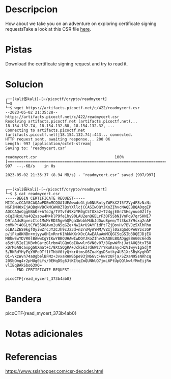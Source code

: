 # Descripcion
How about we take you on an adventure on exploring certificate signing requestsTake a look at this CSR file [here](https://artifacts.picoctf.net/c/422/readmycert.csr).

# Pistas
Download the certificate signing request and try to read it.

# Solucion
```             
┌──(kali㉿kali)-[~/picoctf/crypto/readmycert]
└─$
└─$ wget https://artifacts.picoctf.net/c/422/readmycert.csr
--2023-05-02 21:35:28--  https://artifacts.picoctf.net/c/422/readmycert.csr
Resolving artifacts.picoctf.net (artifacts.picoctf.net)... 18.154.132.74, 18.154.132.88, 18.154.132.32, ...
Connecting to artifacts.picoctf.net (artifacts.picoctf.net)|18.154.132.74|:443... connected.
HTTP request sent, awaiting response... 200 OK
Length: 997 [application/octet-stream]
Saving to: ‘readmycert.csr’

readmycert.csr                                  100%[======================================================================================================>]     997  --.-KB/s    in 0s      

2023-05-02 21:35:37 (8.94 MB/s) - ‘readmycert.csr’ saved [997/997]

                                                                                                                                                                                               
┌──(kali㉿kali)-[~/picoctf/crypto/readmycert]
└─$ $ cat readmycert.csr 
-----BEGIN CERTIFICATE REQUEST-----
MIICpzCCAY8CAQAwPDEmMCQGA1UEAwwdcGljb0NURntyZWFkX215Y2VydF8zNzNi
NGFiMH0xEjAQBgNVBCkMCWN0ZlBsYXllcjCCASIwDQYJKoZIhvcNAQEBBQADggEP
ADCCAQoCggEBAKr+AToJg/TVTvfd9XzYR0gC5TOXa2+T24gjE8n7SHqynuo0Zlfy
oCqZHkxLha4QZszow4M+klP9fe1hy90LAU2enQGELrF3OF5SbNIVnPq97qrSHNI7
D9faAdsBqvezCto1MuMrRD35gwhQPga3WobkMdbJdDwuBpem/Tl3ko3Y9sxq2nAF
cmMNPj40GLtCfW55O8Awn2uN5gGZe+Nw2ArU9AYFidPtFZjBovHv7BVJz5XlhRhu
oiBALZES9kgfOyiwZrcJYZCJh9cJz3d+n2roMyAYMM/VZIjl0aZqSdOPeGYzs3GP
p/jFku8KNBn+mjyyw0H1vRnrK1hkNKXrXOcCAwEAAaAmMCQGCSqGSIb3DQEJDjEX
MBUwEwYDVR0lBAwwCgYIKwYBBQUHAwIwDQYJKoZIhvcNAQELBQADggEBAG0c6ed5
a5zHU5IeI1KBvhGa+zGlrbm4lGQnGoI8wwlr6VN6v07/BGpwWfhjJatAOQ3txT5O
xDrM5A8caxpgGUXmat+C/9XCSQgRA+JckSk3rd6Wz7rYRuKsnycHzVIwyvIgSdjM
5/RKRdYHyFqYHPo9Tf1fThbV0tyQ+kr0tmsO6ZuaKgyDSxtky4U51XzSByKygHOT
Oi+VkzWvn74aOgbelBFMz+3vxaRHW85pe93jN6Gvc+HwYzUFja/SZXaN95sNRhcq
20SbOmg4r2pHUg0Lfs/0EHqDSg6JtKItqZmQUNhUQ7jmL6PtUpQQlkwlfMmEijRn
vlIEqBAkSbo63XQ=
-----END CERTIFICATE REQUEST-----

picoCTF{read_mycert_373b4ab0}
```

# Bandera
picoCTF{read_mycert_373b4ab0}

# Notas adicionales


# Referencias
https://www.sslshopper.com/csr-decoder.html